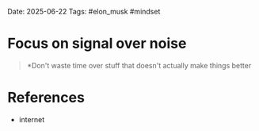 Date: 2025-06-22
Tags: #elon_musk #mindset 


# Focus on signal over noise

>*Don't waste time over stuff that doesn't actually make things better 

# References
- internet 
 